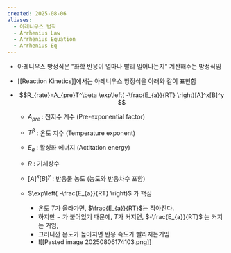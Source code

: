 ```yaml
---
created: 2025-08-06
aliases:
  - 아레니우스 법칙
  - Arrhenius Law
  - Arrhenius Equation
  - Arrhenius Eq
---
```

- 아레니우스 방정식은 "화학 반응이 얼마나 빨리 일어나는지" 계산해주는 방정식임

- [[Reaction Kinetics]]에서는 아레니우스 방정식을 아래와 같이 표현함
- $$R_{rate}=A_{pre}T^\beta \exp\left( -\frac{E_{a}}{RT} \right)[A]^x[B]^y $$
	- $A_{pre}$ : 전지수 계수 (Pre-exponential factor)
	- $T^\beta$ : 온도 지수 (Temperature exponent)
	- $E_{a}$ : 활성화 에너지 (Actitation energy)
	- $R$ : 기체상수
	- $[A]^x [B]^y$ : 반응물 농도 (농도와 반응차수 포함)
	
	- $\exp\left( -\frac{E_{a}}{RT} \right)$ 가 핵심
		- 온도 $T$가 올라가면, $\frac{E_{a}}{RT}$는 작아진다. 
		- 하지만 $-$ 가 붙어있기 때문에, $T$가 커지면, $-\frac{E_{a}}{RT}$ 는 커지는 거임, 
		- 그러니깐 온도가 높아지면 반응 속도가 빨라지는거임
		- ![[Pasted image 20250806174103.png]]